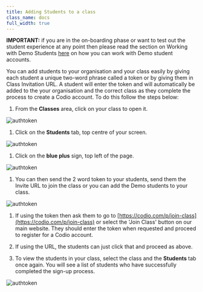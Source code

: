 ```yaml
---
title: Adding Students to a class
class_name: docs
full_width: true
---
```


**IMPORTANT:** if you are in the on-boarding phase or want to test out the student experience at any point then please read the section on Working with Demo Students [here](/docs/teacher/create/) on how you can work with Demo student accounts. 

You can add students to your organisation and your class easily by giving each student a unique two-word phrase called a token or by giving them in Class Invitation URL.  A student will enter the token and will automatically be added to the your organisation and the correct class as they complete the process to create a Codio account.  To do this follow the steps below: 

1. From the **Classes** area, click on your class to open it. 
<img alt="authtoken" src="/img/docs/manage_classes/year_10_class.png" class="simple"/>

1. Click on the **Students** tab, top centre of your screen.
<img alt="authtoken" src="/img/docs/manage_classes/students_tab.png" class="simple"/>

1. Click on the **blue plus** sign, top left of the page.
<img alt="authtoken" src="/img/docs/manage_classes/blue_plus.png" class="simple"/>

1. You can then send the 2 word token to your students, send them the Invite URL to join the class or you can add the Demo students to your class.
<img alt="authtoken" src="/img/docs/manage_classes/addstudents.png" class="simple"/>

1. If using the token then ask them to go to [https://codio.com/p/join-class](https://codio.com/p/join-class) or select the 'Join Class' button on our main website. They should enter the token when requested and proceed to register for a Codio account. 

1. If using the URL, the students can just click that and proceed as above.

1. To view the students in your class, select the class and the **Students** tab once again. You will see a list of students who have successfully completed the sign-up process. 
<img alt="authtoken" src="/img/docs/manage_classes/adding_students_invite/student_list.png" class="simple"/>

